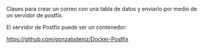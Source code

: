Clases para crear un correo con una tabla de datos y enviarlo por medio de un servidor de postfix.

El servidor de Postfix puede ser un contenedor:

https://github.com/gonzalodeniz/Docker-Postfix



